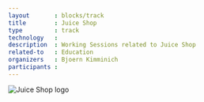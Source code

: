 ```yaml
---
layout       : blocks/track
title        : Juice Shop
type         : track
technology   :
description  : Working Sessions related to Juice Shop
related-to   : Education
organizers   : Bjoern Kimminich
participants :
---
```


![Juice Shop logo](https://github.com/bkimminich/juice-shop/raw/master/app/public/images/JuiceShop_Logo.png)
